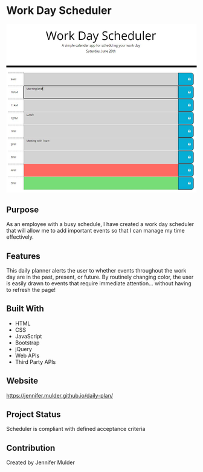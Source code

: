 # Work Day Scheduler

![](assets/images/schedule.jpg)

## Purpose
As an employee with a busy schedule, I have created a work day scheduler that will allow me to add important events so that I can manage my time effectively. 

## Features
This daily planner alerts the user to whether events throughout the work day are in the past, present, or future. By routinely changing color, the user is easily drawn to events that require immediate attention... without having to refresh the page!

## Built With
* HTML
* CSS
* JavaScript
* Bootstrap
* jQuery
* Web APIs
* Third Party APIs

## Website
https://jennifer.mulder.github.io/daily-plan/

## Project Status
Scheduler is compliant with defined acceptance criteria

## Contribution
Created by Jennifer Mulder
